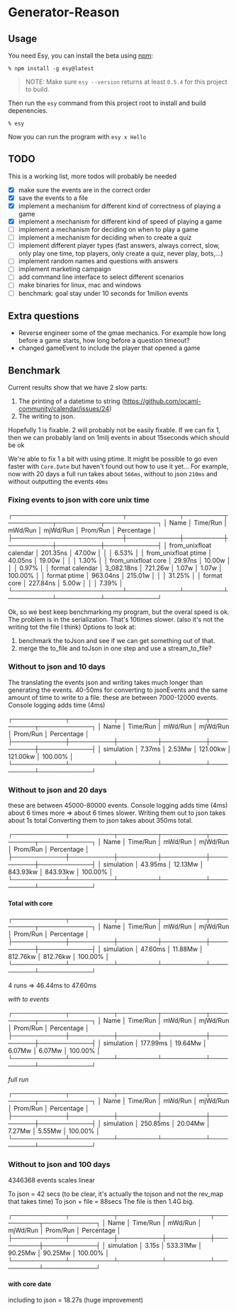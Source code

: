 # Generator-Reason

## Usage

You need Esy, you can install the beta using [npm](https://npmjs.com):

    % npm install -g esy@latest

> NOTE: Make sure `esy --version` returns at least `0.5.4` for this project to build.

Then run the `esy` command from this project root to install and build depenencies.

    % esy

Now you can run the program with `esy x Hello`

## TODO

This is a working list, more todos will probably be needed

* [x] make sure the events are in the correct order
* [x] save the events to a file
* [x] implement a mechanism for different kind of correctness of playing a game
* [x] implement a mechanism for different kind of speed of playing a game
* [ ] implement a mechanism for deciding on when to play a game
* [ ] implement a mechanism for deciding when to create a quiz
* [ ] implement different player types (fast answers, always correct, slow, only play one time, top players, only create a quiz, never play, bots,...)
* [ ] implement random names and questions with answers
* [ ] implement marketing campaign
* [ ] add command line interface to select different scenarios
* [ ] make binaries for linux, mac and windows
* [ ] benchmark: goal stay under 10 seconds for 1milion events

## Extra questions

* Reverse engineer some of the gmae mechanics. For example how long before a game starts, how long before a question timeout?
* changed gameEvent to include the player that opened a game

## Benchmark

Current results show that we have 2 slow parts:
1. The printing of a datetime to string (https://github.com/ocaml-community/calendar/issues/24)
2. The writing to json.

Hopefully 1 is fixable. 2 will probably not be easily fixable.
If we can fix 1, then we can probably land on 1milj events in about 15seconds which should be ok

We're able to fix 1 a bit with using ptime. It might be possible to go even faster with `Core.Date` but haven't found out how to use it yet...
For example, now with 20 days a full run takes about `566ms`, without to json `210ms` and without outputting the events `40ms`

### Fixing events to json with core unix time

┌─────────────────────────┬────────────┬─────────┬──────────┬──────────┬────────────┐
│ Name                    │   Time/Run │ mWd/Run │ mjWd/Run │ Prom/Run │ Percentage │
├─────────────────────────┼────────────┼─────────┼──────────┼──────────┼────────────┤
│ from_unixfloat calendar │   201.35ns │  47.00w │          │          │      6.53% │
│ from_unixfloat ptime    │    40.05ns │  19.00w │          │          │      1.30% │
│ from_unixfloat core     │    29.97ns │  10.00w │          │          │      0.97% │
│ format calendar         │ 3_082.18ns │ 721.26w │    1.07w │    1.07w │    100.00% │
│ format ptime            │   963.04ns │ 215.01w │          │          │     31.25% │
│ format core             │   227.84ns │   5.00w │          │          │      7.39% │
└─────────────────────────┴────────────┴─────────┴──────────┴──────────┴────────────┘

Ok, so we best keep benchmarking my program, but the overal speed is ok.
The problem is in the serialization. That's 10times slower.
(also it's not the writing tot the file I think)
Options to look at: 
1. benchmark the toJson and see if we can get something out of that.
2. merge the to_file and toJson in one step and use a stream_to_file?


### Without to json and 10 days

The translating the events json and writing takes much longer than generating the events. 40-50ms for converting to jsonEvents and the same amount of time to write to a file.
these are between 7000-12000 events. Console logging adds time (4ms)

┌────────────┬──────────┬─────────┬──────────┬──────────┬────────────┐
│ Name       │ Time/Run │ mWd/Run │ mjWd/Run │ Prom/Run │ Percentage │
├────────────┼──────────┼─────────┼──────────┼──────────┼────────────┤
│ simulation │   7.37ms │  2.53Mw │ 121.00kw │ 121.00kw │    100.00% │
└────────────┴──────────┴─────────┴──────────┴──────────┴────────────┘

### Without to json and 20 days

these are between 45000-80000 events. Console logging adds time (4ms)
about 6 times more => about 6 times slower.
Writing them out to json takes about 1s total
Converting them to json takes about 350ms total.

┌────────────┬──────────┬─────────┬──────────┬──────────┬────────────┐
│ Name       │ Time/Run │ mWd/Run │ mjWd/Run │ Prom/Run │ Percentage │
├────────────┼──────────┼─────────┼──────────┼──────────┼────────────┤
│ simulation │  43.95ms │ 12.13Mw │ 843.93kw │ 843.93kw │    100.00% │
└────────────┴──────────┴─────────┴──────────┴──────────┴────────────┘

#### Total with core

┌────────────┬──────────┬─────────┬──────────┬──────────┬────────────┐
│ Name       │ Time/Run │ mWd/Run │ mjWd/Run │ Prom/Run │ Percentage │
├────────────┼──────────┼─────────┼──────────┼──────────┼────────────┤
│ simulation │  47.60ms │ 11.88Mw │ 812.76kw │ 812.76kw │    100.00% │
└────────────┴──────────┴─────────┴──────────┴──────────┴────────────┘

4 runs => 46.44ms to 47.60ms

*with to events*

┌────────────┬──────────┬─────────┬──────────┬──────────┬────────────┐
│ Name       │ Time/Run │ mWd/Run │ mjWd/Run │ Prom/Run │ Percentage │
├────────────┼──────────┼─────────┼──────────┼──────────┼────────────┤
│ simulation │ 177.99ms │ 19.64Mw │   6.07Mw │   6.07Mw │    100.00% │
└────────────┴──────────┴─────────┴──────────┴──────────┴────────────┘

*full run*

┌────────────┬──────────┬─────────┬──────────┬──────────┬────────────┐
│ Name       │ Time/Run │ mWd/Run │ mjWd/Run │ Prom/Run │ Percentage │
├────────────┼──────────┼─────────┼──────────┼──────────┼────────────┤
│ simulation │ 250.85ms │ 20.04Mw │   7.27Mw │   5.55Mw │    100.00% │
└────────────┴──────────┴─────────┴──────────┴──────────┴────────────┘

### Without to json and 100 days

4346368 events
scales linear

To json = 42 secs (to be clear, it's actually the tojson and not the rev_map that takes time)
To json + file = 88secs
The file is then 1.4G big.

┌────────────┬──────────┬──────────┬──────────┬──────────┬────────────┐
│ Name       │ Time/Run │  mWd/Run │ mjWd/Run │ Prom/Run │ Percentage │
├────────────┼──────────┼──────────┼──────────┼──────────┼────────────┤
│ simulation │    3.15s │ 533.31Mw │  90.25Mw │  90.25Mw │    100.00% │
└────────────┴──────────┴──────────┴──────────┴──────────┴────────────┘

#### with core date

including to json = 18.27s (huge improvement)

